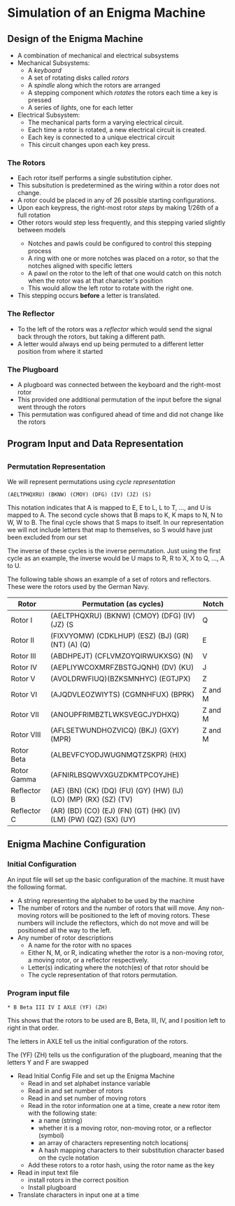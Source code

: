 <h1>Simulation of an Enigma Machine</h1>

<h2>Design of the Enigma Machine</h2>

<ul>
  <li>A combination of mechanical and electrical subsystems</li>
  <li>
    Mechanical Subsystems:
    <ul>
      <li>A <em>keyboard</em></li>
      <li>A set of rotating disks called <em>rotors</em></li>
      <li>A <em>spindle</em> along which the rotors are arranged</li>
      <li>A stepping component which <em>rotates</em> the rotors each time a key is pressed</li>
      <li>A series of <em>lights</em>, one for each letter</li>
    </ul>
  </li>
  <li>
  	Electrical Subsystem:
    <ul>
      <li>The mechanical parts form a varying electrical circuit.
      <li>Each time a rotor is rotated, a new electrical circuit is created.</li>
      <li>Each key is connected to a unique electrical circuit
      <li>This circuit changes upon each key press.</li>
    </ul>
  </li>
</ul>

<h3>The Rotors</h3>

<ul>
  <li>Each rotor itself performs a single substitution cipher.</li>
  <li>This subsitution is predetermined as the wiring within a rotor does not change. </li>
  <li>A rotor could be placed in any of 26 possible starting configurations.</li>
  <li>Upon each keypress, the right-most rotor <em>steps</em> by making 1/26th of a full rotation</li>
  <li>Other rotors would step less frequently, and this stepping varied slightly between models</li>
  <ul>
    <li>Notches and pawls could be configured to control this stepping process</li>
    <li>A ring with one or more notches was placed on a rotor, so that the notches aligned
        with specific letters</li>
    <li>A pawl on the rotor to the left of that one would catch on this notch when the rotor was at that character's position</li>
    <li>This would allow the left rotor to rotate with the right one.</li>
  </ul>
  <li>This stepping occurs <strong>before</strong> a letter is translated.</li>
</ul>
<h3>The Reflector</h3>
<ul>
  <li>To the left of the rotors was a <em>reflector</em> which would send the signal back
      through the rotors, but taking a different path.</li>
  <li>A letter would always end up being permuted to a different letter position from
      where it started</li>
</ul>

<h3>The Plugboard</h3>

<ul>
  <li>A plugboard was connected between the keyboard and the right-most rotor</li>
  <li>This provided one additional permutation of the input before the signal went through the rotors</li>
  <li>This permutation was configured ahead of time and did not change like the rotors</li>
</ul>

<h2>Program Input and Data Representation</h2>

<h2>
</h2>
<h3>Permutation Representation</h3>

<p>We will represent permutations using <em>cycle representation</em>
</p>

```
(AELTPHQXRU) (BKNW) (CMOY) (DFG) (IV) (JZ) (S)
```

<p>This notation indicates that A is mapped to E, E to L, L to T, ..., and U is mapped to A.
   The second cycle shows that B maps to K, K maps to N, N to W, W to B. The final cycle
   shows that S maps to itself. In our representation we will not include letters that map to
   themselves, so S would have just been excluded from our set</p>

<p>The inverse of these cycles is the inverse permutation. Just using the first cycle as an example, the inverse would be U maps to R, R to X, X to Q, ..., A to U.</p>

<p>The following table shows an example of a set of rotors and reflectors. These were the
   rotors used by the German Navy.</p>

| Rotor       | Permutation (as cycles)                                      | Notch   |
| ----------- | ------------------------------------------------------------ | ------- |
| Rotor I     | (AELTPHQXRU) (BKNW) (CMOY) (DFG) (IV) (JZ) (S                | Q       |
| Rotor II    | (FIXVYOMW) (CDKLHUP) (ESZ) (BJ) (GR) (NT) (A) (Q)            | E       |
| Rotor III   | (ABDHPEJT) (CFLVMZOYQIRWUKXSG) (N)                           | V       |
| Rotor IV    | (AEPLIYWCOXMRFZBSTGJQNH) (DV) (KU)                           | J       |
| Rotor V     | (AVOLDRWFIUQ)(BZKSMNHYC) (EGTJPX)                            | Z       |
| Rotor VI    | (AJQDVLEOZWIYTS) (CGMNHFUX) (BPRK)                           | Z and M |
| Rotor VII   | (ANOUPFRIMBZTLWKSVEGCJYDHXQ)                                 | Z and M |
| Rotor VIII  | (AFLSETWUNDHOZVICQ) (BKJ) (GXY) (MPR)                        | Z and M |
| Rotor Beta  | (ALBEVFCYODJWUGNMQTZSKPR) (HIX)                              |         |
| Rotor Gamma | (AFNIRLBSQWVXGUZDKMTPCOYJHE)                                 |         |
| Reflector B | (AE) (BN) (CK) (DQ) (FU) (GY) (HW) (IJ) (LO) (MP) (RX) (SZ) (TV) |         |
| Reflector C | (AR) (BD) (CO) (EJ) (FN) (GT) (HK) (IV) (LM) (PW) (QZ) (SX) (UY) |         |

<h2>Enigma Machine Configuration</h2>

<h3>Initial Configuration</h3>

<p>An input file will set up the basic configuration of the machine. It must have the following format.</p>

<ul>
  <li>A string representing the alphabet to be used by the machine</li>
  <li>The number of rotors and the number of rotors that will move. Any non-moving rotors
      will be positioned to the left of moving rotors. These numbers will include the     reflectors, which do not move and will be positioned all the way to the left.</li>
  <li>Any number of rotor descriptions
  <ul>
    <li>A name for the rotor with no spaces</li>
    <li>Either N, M, or R, indicating whether the rotor is a non-moving rotor, 
        a moving rotor, or a reflector respectively.</li>
    <li>Letter(s) indicating where the notch(es) of that rotor should be</li>
    <li>The cycle representation of that rotors permutation.</li>
  </ul>
  </li>
</ul>

<h3>Program input file</h3>

```
* B Beta III IV I AXLE (YF) (ZH)
```

This shows that the rotors to be used are B, Beta, III, IV, and I position left to right in that order.

The letters in AXLE tell us the initial configuration of the rotors.

The (YF) (ZH) tells us the configuration of the plugboard, meaning that the letters Y and F are swapped



* Read Initial Config File and set up the Enigma Machine
  * Read in and set alphabet instance variable
  * Read in and set number of rotors
  * Read in and set number of moving rotors
  * Read in the rotor information one at a time, create a new rotor item with the following state:
    * a name (string)
    * whether it is a moving rotor, non-moving rotor, or a reflector (symbol)
    * an array of characters representing notch locationsj
    * A hash mapping characters to their substitution character based on the cycle notation
  * Add these rotors to a rotor hash, using the rotor name as the key
* Read in input text file
  * install rotors in the correct position
  * Install plugboard
* Translate characters in input one at a time